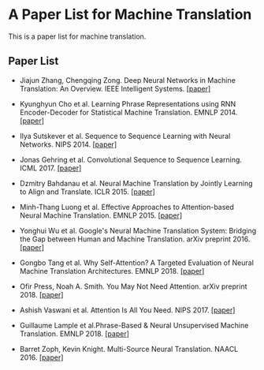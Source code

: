 # A Paper List for Machine Translation

This is a paper list for machine translation.

## Paper List

- Jiajun Zhang, Chengqing Zong. Deep Neural Networks in Machine Translation: An Overview. IEEE Intelligent Systems. [[paper]][10]

- Kyunghyun Cho et al. Learning Phrase Representations using RNN Encoder-Decoder for Statistical Machine Translation. EMNLP 2014. [[paper]][11]

- Ilya Sutskever et al. Sequence to Sequence Learning with Neural Networks. NIPS 2014. [[paper]][1]

- Jonas Gehring et al. Convolutional Sequence to Sequence Learning. ICML 2017. [[paper]][3]

- Dzmitry Bahdanau et al. Neural Machine Translation by Jointly Learning to Align and Translate. ICLR 2015. [[paper]][2]

- Minh-Thang Luong et al. Effective Approaches to Attention-based Neural Machine Translation. EMNLP 2015. [[paper]][8]

- Yonghui Wu et al. Google's Neural Machine Translation System: Bridging the Gap between Human and Machine Translation. arXiv preprint 2016. [[paper]][12]

- Gongbo Tang et al. Why Self-Attention? A Targeted Evaluation of Neural Machine Translation Architectures. EMNLP 2018. [[paper]][5]

- Ofir Press, Noah A. Smith. You May Not Need Attention. arXiv preprint 2018. [[paper]][6]

- Ashish Vaswani et al. Attention Is All You Need. NIPS 2017. [[paper]][4]

- Guillaume Lample et al.Phrase-Based & Neural Unsupervised Machine Translation. EMNLP 2018. [[paper]][7]

- Barret Zoph, Kevin Knight. Multi-Source Neural Translation. NAACL 2016. [[paper]][9]


[1]: https://arxiv.org/abs/1409.3215
[2]: https://arxiv.org/abs/1409.0473v7
[3]: https://arxiv.org/abs/1705.03122
[4]: https://arxiv.org/abs/1706.03762
[5]: https://arxiv.org/abs/1808.08946v1
[6]: https://arxiv.org/abs/1810.13409
[7]: https://arxiv.org/abs/1804.07755
[8]: https://arxiv.org/abs/1508.04025v3
[9]: https://arxiv.org/abs/1601.00710
[10]: http://www.nlpr.ia.ac.cn/cip/ZongPublications/2015/IEEE-Zhang-8-5.pdf
[11]: https://www.aclweb.org/anthology/D14-1179
[12]: https://arxiv.org/pdf/1609.08144.pdf
